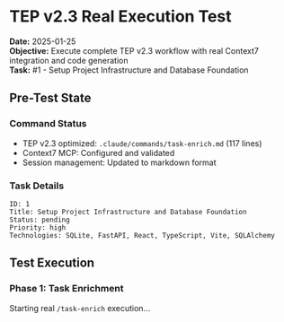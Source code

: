 # TEP v2.3 Real Execution Test

**Date:** 2025-01-25  
**Objective:** Execute complete TEP v2.3 workflow with real Context7 integration and code generation  
**Task:** #1 - Setup Project Infrastructure and Database Foundation

## Pre-Test State

### Command Status
- TEP v2.3 optimized: `.claude/commands/task-enrich.md` (117 lines)
- Context7 MCP: Configured and validated
- Session management: Updated to markdown format

### Task Details
```
ID: 1
Title: Setup Project Infrastructure and Database Foundation
Status: pending
Priority: high
Technologies: SQLite, FastAPI, React, TypeScript, Vite, SQLAlchemy
```

## Test Execution

### Phase 1: Task Enrichment
Starting real `/task-enrich` execution...
